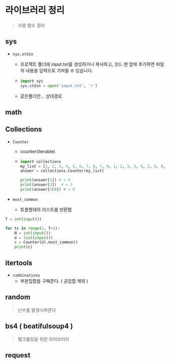 # 라이브러리 정리

> 사용 함수 정리













## sys

- `sys.stdin` 

  - 프로젝트 폴더에 input.txt를 생성하거나 복사하고, 코드 맨 앞에 추가하면 파일의 내용을 입력으로 가져올 수 있습니다.

  - ```python
    import sys
    sys.stdin = open('input.txt', 'r')
    ```
    
  - 같은폴더안... 상대경로















## math





















## Collections

- `Counter`
  
  - counter(iterable)
  
  - ```python
    import collections
    my_list = [1, 2, 3, 4, 5, 6, 7, 8, 7, 9, 1, 2, 3, 3, 5, 2, 6, 8, 9, 0, 1, 1, 4, 7, 0]
    answer = collections.Counter(my_list)
    
    print(answer[1]) # = 4
    print(answer[3])  # = 3
    print(answer[100]) # = 0
    ```
- `most_common`
  
  - 튜플형태의 리스트를 반환함



```python
T = int(input())

for tc in range(1, T+1):
    N = int(input())
    d = list(input())
    c = Counter(d).most_common()
    print(c)
```





## itertools

- `combinations` 
  - 부분집합을 구해준다. ( 공집합 제외 )


## random
> 난수를 발생시켜준다



## bs4 ( beatifulsoup4 )
> 웹크롤링을 위한 라이브러리


## request
